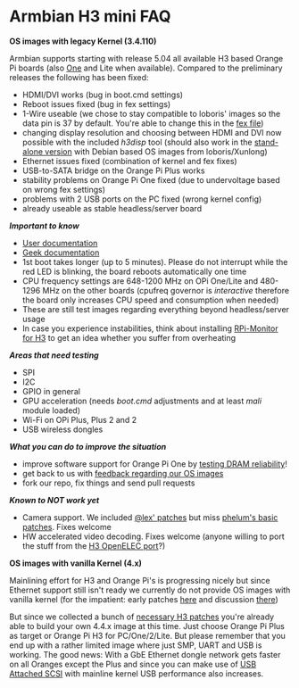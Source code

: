 # Armbian H3 mini FAQ

**OS images with legacy Kernel (3.4.110)**

Armbian supports starting with release 5.04 all available H3 based Orange Pi boards (also [One](http://forum.armbian.com/index.php/topic/724-quick-review-of-orange-pi-one/) and Lite when available). Compared to the preliminary releases the following has been fixed:

- HDMI/DVI works (bug in boot.cmd settings)
- Reboot issues fixed (bug in fex settings)
- 1-Wire useable (we chose to stay compatible to loboris' images so the data pin is 37 by default. You're able to change this in the [fex file](https://github.com/igorpecovnik/lib/blob/6d995e31583e5361c758b401ea44634d406ac3da/config/orangepiplus.fex#L1284-L1286))
- changing display resolution and choosing between HDMI and DVI now possible with the included _h3disp_ tool (should also work in the [stand-alone version](http://forum.armbian.com/index.php/topic/617-wip-orange-pi-one-support-for-the-upcoming-orange-pi-one/?p=5480) with Debian based OS images from loboris/Xunlong)
- Ethernet issues fixed (combination of kernel and fex fixes)
- USB-to-SATA bridge on the Orange Pi Plus works
- stability problems on Orange Pi One fixed (due to undervoltage based on wrong fex settings)
- problems with 2 USB ports on the PC fixed (wrong kernel config)
- already useable as stable headless/server board

***Important to know***

- [User documentation](http://www.armbian.com/documentation/)
- [Geek documentation](http://www.armbian.com/using-armbian-tools/)
- 1st boot takes longer (up to 5 minutes). Please do not interrupt while the red LED is blinking, the board reboots automatically one time
- CPU frequency settings are 648-1200 MHz on OPi One/Lite and 480-1296 MHz on the other boards (cpufreq governor is _interactive_ therefore the board only increases CPU speed and consumption when needed)
- These are still test images regarding everything beyond headless/server usage
- In case you experience instabilities, think about installing [RPi-Monitor for H3](http://forum.armbian.com/index.php/topic/617-wip-orange-pi-one-support-for-the-upcoming-orange-pi-one/?p=5076) to get an idea whether you suffer from overheating

***Areas that need testing***

- SPI
- I2C
- GPIO in general
- GPU acceleration (needs _boot.cmd_ adjustments and at least _mali_ module loaded)
- Wi-Fi on OPi Plus, Plus 2 and 2
- USB wireless dongles

***What you can do to improve the situation***

- improve software support for Orange Pi One by [testing DRAM reliability](http://forum.armbian.com/index.php/topic/617-wip-orange-pi-one-support-for-the-upcoming-orange-pi-one/?p=5455)!
- get back to us with [feedback regarding our OS images](http://forum.armbian.com/index.php/topic/617-wip-orange-pi-one-support-for-the-upcoming-orange-pi-one/?view=getlastpost)
- fork our repo, fix things and send pull requests

***Known to NOT work yet***

- Camera support. We included [@lex' patches](http://www.orangepi.org/orangepibbsen/forum.php?mod=redirect&goto=findpost&ptid=443&pid=7263) but miss [phelum's basic patches](http://www.orangepi.org/orangepibbsen/forum.php?mod=redirect&goto=findpost&ptid=70&pid=2905). Fixes welcome
- HW accelerated video decoding. Fixes welcome (anyone willing to port the stuff from the [H3 OpenELEC port](https://github.com/jernejsk/OpenELEC-OPi2)?)

**OS images with vanilla Kernel (4.x)**

Mainlining effort for H3 and Orange Pi's is progressing nicely but since Ethernet support still isn't ready we currently do not provide OS images with vanilla kernel (for the impatient: early patches [here](http://sunxi.montjoie.ovh/patchs_current/) and discussion [there](https://groups.google.com/forum/#!topic/linux-sunxi/ZrVjF74mliY))

But since we collected a bunch of [necessary H3 patches](https://github.com/igorpecovnik/lib/commit/79c7662a491b46caf07f05880403903dccc33cd1) you're already able to build your own 4.4.x image at this time. Just choose Orange Pi Plus as target or Orange Pi H3 for PC/One/2/Lite. But please remember that you end up with a rather limited image where just SMP, UART and USB is working. The good news: With a GbE Ethernet dongle network gets faster on all Oranges except the Plus and since you can make use of [USB Attached SCSI](http://linux-sunxi.org/USB/UAS) with mainline kernel USB performance also increases.
